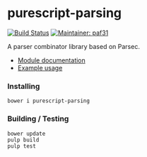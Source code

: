 purescript-parsing
==================

[![Build Status](https://travis-ci.org/purescript-contrib/purescript-parsing.svg?branch=master)](https://travis-ci.org/purescript-contrib/purescript-parsing)
[![Maintainer: paf31](https://img.shields.io/badge/maintainer-paf31-lightgrey.svg)](http://github.com/paf31)

A parser combinator library based on Parsec.

- [Module documentation](docs/Text/Parsing/)
- [Example usage](test/Main.purs)

### Installing

    bower i purescript-parsing

### Building / Testing

    bower update
    pulp build
    pulp test
